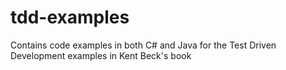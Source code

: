 # tdd-examples
Contains code examples in both C# and Java for the Test Driven Development examples in Kent Beck's book
